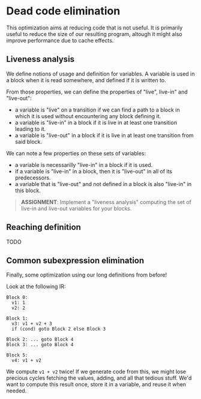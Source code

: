 # Dead code elimination
This optimization aims at reducing code that is not useful. It is primarily useful
to reduce the size of our resulting program, altough it might also improve performance
due to cache effects.

## Liveness analysis
We define notions of usage and definition for variables. A variable is used in a block
when it is read somewhere, and defined if it is written to.

From those properties, we can define the properties of "live", live-in" and "live-out":
- a variable is "live" on a transition if we can find a path to a block in which it is used without encountering any block defining it.
- a variable is "live-in" in a block if it is live in at least one transition leading to it.
- a variable is "live-out" in a block if it is live in at least one transition from said block.

We can note a few properties on these sets of variables:
- a variable is necessarilly "live-in" in a block if it is used.
- if a variable is "live-in" in a block, then it is "live-out" in all of its predecessors.
- a variable that is "live-out" and not defined in a block is also "live-in" in this block.

> **ASSIGNMENT**: Implement a "liveness analysis" computing the set of live-in and live-out
> variables for your blocks.

## Reaching definition
TODO

## Common subexpression elimination
Finally, some optimization using our long definitions from before!

Look at the following IR:
```
Block 0:
  v1: 1
  v2: 2
  
Block 1:
  v3: v1 + v2 + 3
  if (cond) goto Block 2 else Block 3

Block 2: ... goto Block 4
Block 3: ... goto Block 4

Block 5:
  v4: v1 + v2
```
We compute `v1 + v2` twice! If we generate code from this, we might lose precious
cycles fetching the values, adding, and all that tedious stuff. We'd want to compute
this result once, store it in a variable, and reuse it when needed.
